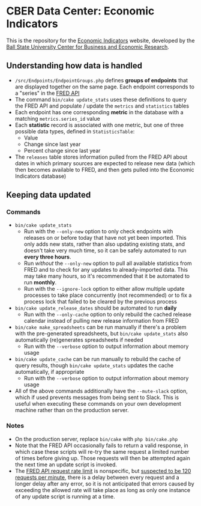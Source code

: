# CBER Data Center: Economic Indicators

This is the repository for the [Economic Indicators](https://indicators.cberdata.org) website, developed by the
[Ball State University Center for Business and Economic Research](https://bsu.edu/cber).

## Understanding how data is handled
- `/src/Endpoints/EndpointGroups.php` defines **groups of endpoints** that are displayed together on the same page. Each
  endpoint corresponds to a "series" in the [FRED API](https://fred.stlouisfed.org/docs/api/fred/)
- The command `bin/cake update_stats` uses these definitions to query the FRED API and populate / update the `metrics`
  and `statistics` tables
- Each endpoint has one corresponding **metric** in the database with a matching `metrics.series_id` value
- Each **statistic** record is associated with one metric, but one of three possible data types, defined in
  `StatisticsTable`:
  - Value
  - Change since last year
  - Percent change since last year
- The `releases` table stores information pulled from the FRED API about dates in which primary sources are expected to
  release new data (which then becomes available to FRED, and then gets pulled into the Economic Indicators database)

## Keeping data updated
### Commands
- `bin/cake update_stats`
  - Run with the `--only-new` option to only check endpoints with releases on or before today that have not yet been
    imported. This only adds new stats, rather than also updating existing stats, and doesn't take very much time, so
    it can be safely automated to run **every three hours**.
  - Run *without* the `--only-new` option to pull all available statistics from FRED and to check for any updates to
    already-imported data. This may take many hours, so it's recommended that it be automated to run **monthly**.
  - Run with the `--ignore-lock` option to either allow multiple update processes to take place concurrently
    (not recommended) or to fix a process lock that failed to be cleared by the previous process
- `bin/cake update_release_dates` should be automated to run **daily**
  - Run with the `--only-cache` option to only rebuild the cached release calendar instead of pulling new release
    information from FRED
- `bin/cake make_spreadsheets` can be run manually if there's a problem with the pre-generated spreadsheets, but
  `bin/cake update_stats` also automatically (re)generates spreadsheets if needed
    - Run with the `--verbose` option to output information about memory usage
- `bin/cake update_cache` can be run manually to rebuild the cache of query results, though
  `bin/cake update_stats` updates the cache automatically, if appropriate
    - Run with the `--verbose` option to output information about memory usage
- All of the above commands additionally have the `--mute-slack` option, which if used prevents messages from being sent
  to Slack. This is useful when executing these commands on your own development machine rather than on the production
  server.
### Notes
- On the production server, replace `bin/cake` with `php bin/cake.php`
- Note that the FRED API occasionally fails to return a valid response, in which case these scripts will re-try the same
  request a limited number of times before giving up. Those requests will then be attempted again the next time an
  update script is invoked.
- The [FRED API request rate limit](https://fred.stlouisfed.org/docs/api/terms_of_use.html) is nonspecific, but
  [suspected to be 120 requests per minute](https://cran.r-project.org/web/packages/fredr/news/news.html), there is a
  delay between every request and a longer delay after any error, so it is not anticipated that errors
  caused by exceeding the allowed rate will take place as long as only one instance of any update script is running at
  a time.

